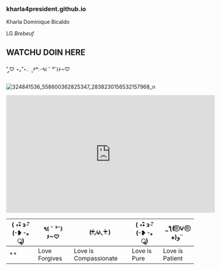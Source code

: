 ### **kharla4president.github.io**
Kharla Dominique Bicaldo

LG *Brebeuf*
## WATCHU DOIN HERE

˚ ༘♡ ⋆｡˚⋆.ೃ࿔*:･٩꒰ ˘ ³˘꒱۶~♡

![324841536_558600362825347_2838230156532157968_n](https://user-images.githubusercontent.com/122419078/212463449-00653e17-95cc-44ba-8d7e-749bbd797a0e.jpg)

<iframe width="560" height="315" src="https://www.youtube.com/embed/XToA-1dZYWA" title="YouTube video player" frameborder="0" allow="accelerometer; autoplay; clipboard-write; encrypted-media; gyroscope; picture-in-picture; web-share" allowfullscreen></iframe>

| ( ⋆•ิ ᴈ-ิ(ᵕ❥ ᵕ⁎ ॢ)  | ٩꒰ ˘ ³˘꒱۶~♡ | (ᵒ̴̶̷̤́◞౪◟ ᵒ̴̶̷̤̀ ) | ( ⋆•ิ ᴈ-ิ(ᵕ❥ ᵕ⁎ ॢ) | ˛˛ƪ(⌾⃝ ౪ ⌾⃝ ๑)و ̉ ̉ |
| ------------- | ------------- | ------------ | ------------ | ------------ |
**| Love Forgives | Love is Compassionate | Love is Pure | Love is Patient | Love Grows |**
